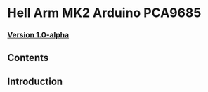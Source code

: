 # Hell Arm MK2 Arduino PCA9685

### [Version 1.0-alpha](https://github.com/WeAreHellMaker/HellArm_MK2_Arduino_PCA9685)


## Contents

## Introduction

